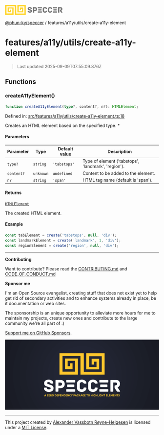 <div><img alt="SPECCER logo" src="https://raw.githubusercontent.com/phun-ky/speccer/main/public/logo-speccer-horizontal-colored-package.svg?raw=true" style="max-height:32px;"/></div>

[@phun-ky/speccer](../../../README.md) / features/a11y/utils/create-a11y-element

# features/a11y/utils/create-a11y-element

> Last updated 2025-09-09T07:55:09.876Z

## Functions

### createA11yElement()

```ts
function createA11yElement(type?, content?, n?): HTMLElement;
```

Defined in:
[src/features/a11y/utils/create-a11y-element.ts:18](https://github.com/phun-ky/speccer/blob/main/src/features/a11y/utils/create-a11y-element.ts#L18)

Creates an HTML element based on the specified type. \*

#### Parameters

| Parameter  | Type      | Default value | Description                                         |
| ---------- | --------- | ------------- | --------------------------------------------------- |
| `type?`    | `string`  | `'tabstops'`  | Type of element ('tabstops', 'landmark', 'region'). |
| `content?` | `unknown` | `undefined`   | Content to be added to the element.                 |
| `n?`       | `string`  | `'span'`      | HTML tag name (default is 'span').                  |

#### Returns

[`HTMLElement`](https://developer.mozilla.org/docs/Web/API/HTMLElement)

The created HTML element.

#### Example

```ts
const tabElement = create('tabstops', null, 'div');
const landmarkElement = create('landmark', 1, 'div');
const regionElement = create('region', null, 'div');
```

---

**Contributing**

Want to contribute? Please read the
[CONTRIBUTING.md](https://github.com/phun-ky/speccer/blob/main/CONTRIBUTING.md)
and
[CODE_OF_CONDUCT.md](https://github.com/phun-ky/speccer/blob/main/CODE_OF_CONDUCT.md)

**Sponsor me**

I'm an Open Source evangelist, creating stuff that does not exist yet to help
get rid of secondary activities and to enhance systems already in place, be it
documentation or web sites.

The sponsorship is an unique opportunity to alleviate more hours for me to
maintain my projects, create new ones and contribute to the large community
we're all part of :)

[Support me on GitHub Sponsors](https://github.com/sponsors/phun-ky).

![Speccer banner, with logo and slogan: A zero dependency package to annotate or highlight elements](https://github.com/phun-ky/speccer/blob/main/public/speccer-banner.png?raw=true)

---

This project created by [Alexander Vassbotn Røyne-Helgesen](http://phun-ky.net)
is licensed under a [MIT License](https://choosealicense.com/licenses/mit/).
